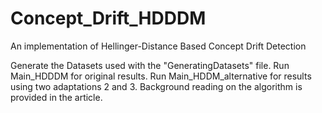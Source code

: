 # Concept_Drift_HDDDM
An implementation of Hellinger-Distance Based Concept Drift Detection

Generate the Datasets used with the "GeneratingDatasets" file. Run Main_HDDDM for original results. Run Main_HDDM_alternative for results using two adaptations 2 and 3.
Background reading on the algorithm is provided in the article.
